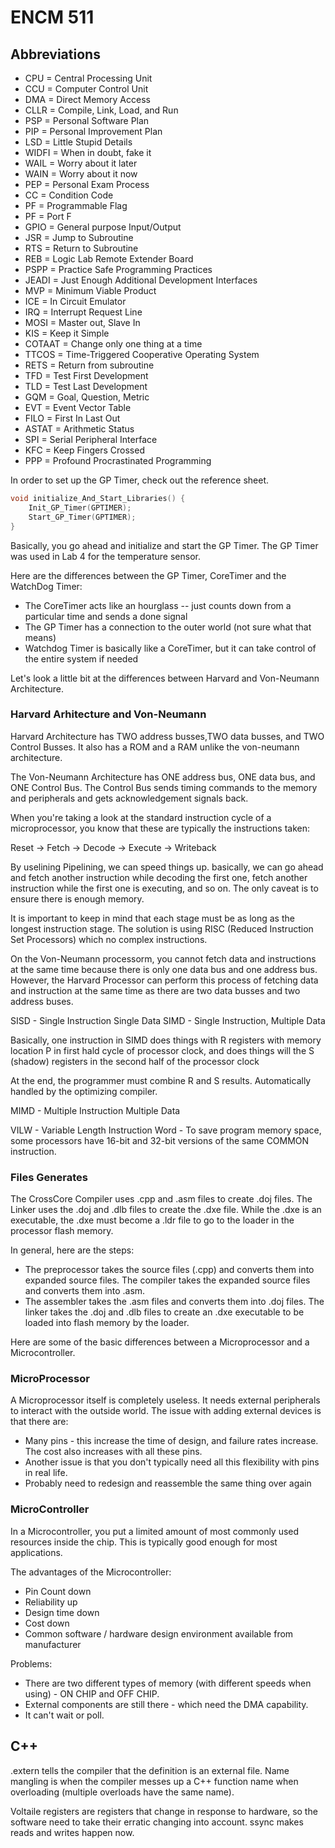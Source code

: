 # ENCM 511

## Abbreviations

* CPU = Central Processing Unit
* CCU = Computer Control Unit
* DMA = Direct Memory Access
* CLLR = Compile, Link, Load, and Run
* PSP = Personal Software Plan
* PIP = Personal Improvement Plan
* LSD = Little Stupid Details
* WIDFI = When in doubt, fake it
* WAIL = Worry about it later
* WAIN = Worry about it now
* PEP = Personal Exam Process
* CC = Condition Code
* PF = Programmable Flag
* PF = Port F
* GPIO = General purpose Input/Output
* JSR = Jump to Subroutine
* RTS = Return to Subroutine
* REB = Logic Lab Remote Extender Board
* PSPP = Practice Safe Programming Practices
* JEADI = Just Enough Additional Development Interfaces
* MVP = Minimum Viable Product
* ICE = In Circuit Emulator
* IRQ = Interrupt Request Line 
* MOSI =  Master out, Slave In
* KIS = Keep it Simple
* COTAAT = Change only one thing at a time
* TTCOS = Time-Triggered Cooperative Operating System
* RETS = Return from subroutine
* TFD = Test First Development
* TLD = Test Last Development
* GQM = Goal, Question, Metric
* EVT = Event Vector Table
* FILO = First In Last Out
* ASTAT = Arithmetic Status
* SPI = Serial Peripheral Interface
* KFC = Keep Fingers Crossed
* PPP = Profound Procrastinated Programming

In order to set up the GP Timer, check out the reference sheet. 

```c
void initialize_And_Start_Libraries() {
    Init_GP_Timer(GPTIMER);
    Start_GP_Timer(GPTIMER);
}
```

Basically, you go ahead and initialize and start the GP Timer. The GP Timer was used in Lab 4 for the temperature sensor.

Here are the differences between the GP Timer, CoreTimer and the WatchDog Timer:
* The CoreTimer acts like an hourglass -- just counts down from a particular time and sends a done signal
* The GP Timer has a connection to the outer world (not sure what that means)
* Watchdog Timer is basically like a CoreTimer, but it can take control of the entire system if needed

Let's look a little bit at the differences between Harvard and Von-Neumann Architecture.

### Harvard Arhitecture and Von-Neumann

Harvard Architecture has TWO address busses,TWO data busses, and TWO Control Busses. It also has a ROM and a RAM unlike the von-neumann architecture.

The Von-Neumann Architecture has ONE address bus, ONE data bus, and ONE Control Bus. The Control Bus sends timing commands to the memory and peripherals and gets acknowledgement signals back.

When you're taking a look at the standard instruction cycle of a microprocessor, you know that these are typically the instructions taken:

Reset -> Fetch -> Decode -> Execute -> Writeback 

By uselining Pipelining, we can speed things up. basically, we can go ahead and fetch another instruction while decoding the first one, fetch another instruction while the first one is executing, and so on. The only caveat is to ensure there is enough memory.

It is important to keep in mind that each stage must be as long as the longest instruction stage. The solution is using RISC (Reduced Instruction Set Processors) which no complex instructions.

On the Von-Neumann processorm, you cannot fetch data and instructions at the same time because there is only one data bus and one address bus. However, the Harvard Processor can perform this process of fetching data and instruction at the same time as there are two data busses and two address buses.

SISD - Single Instruction Single Data
SIMD - Single Instruction, Multiple Data

Basically, one instruction in SIMD does things with R registers with memory location P in first hald cycle of processor clock, and does things will the S (shadow) registers in the second half of the processor clock

At the end, the programmer must combine R and S results. Automatically handled by the optimizing compiler.

MIMD - Multiple Instruction Multiple Data

VILW - Variable Length Instruction Word - To save program memory space, some processors have 16-bit and 32-bit versions of the same COMMON instruction.

### Files Generates

The CrossCore Compiler uses .cpp and .asm files to create .doj files. The Linker uses the .doj and .dlb files to create the .dxe file. While the .dxe is an executable, the .dxe must become a .ldr file to go to the loader in the processor flash memory.

In general, here are the steps:
* The preprocessor takes the source files (.cpp) and converts them into expanded source files. The compiler takes the expanded source files and converts them into .asm.
* The assembler takes the .asm files and converts them into .doj files. The linker takes the .doj and .dlb files to create an .dxe executable to be loaded into flash memory by the loader.

Here are some of the basic differences between a Microprocessor and a Microcontroller.

### MicroProcessor

A Microprocessor itself is completely useless. It needs external peripherals to interact with the outside world. The issue with adding external devices is that there are:
* Many pins - this increase the time of design, and failure rates increase. The cost also increases with all these pins.
* Another issue is that you don't typically need all this flexibility with pins in real life.
* Probably need to redesign and reassemble the same thing over again

### MicroController

In a Microcontroller, you put a limited amount of most commonly used resources inside the chip. This is typically good enough for most applications.

The advantages of the Microcontroller:
* Pin Count down
* Reliability up
* Design time down
* Cost down
* Common software / hardware design environment available from manufacturer

Problems:
* There are two different types of memory (with different speeds when using) - ON CHIP and OFF CHIP.
* External components are still there - which need the DMA capability.
* It can't wait or poll.

## C++

.extern tells the compiler that the definition is an external file. Name mangling is when the compiler messes up a C++ function name when overloading (multiple overloads have the same name). 

Voltaile registers are registers that change in response to hardware, so the software need to take their erratic changing into account. ssync makes reads and writes happen now.